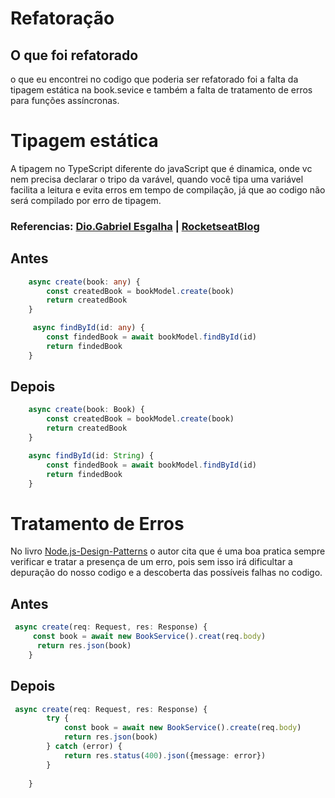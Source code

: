 # Refatoração

## O que foi refatorado

o que eu encontrei no codigo que poderia ser refatorado foi a falta da tipagem estática na book.sevice e também a falta de tratamento de erros para funções assíncronas.


# Tipagem estática
    
A  tipagem no TypeScript diferente do javaScript que é dinamica, onde vc nem precisa declarar o tripo da varável, quando você tipa uma variável facilita a leitura e evita erros em tempo de compilação, já que ao codigo não será compilado por erro de tipagem.
### Referencias: [Dio.Gabriel Esgalha](https://www.dio.mearticlestypescript-a-importancia-da-tipagem-estatica-na-integridade-do-seu-codigo) | [RocketseatBlog](https://blog.rocketseat.com.br/typescript-vantagens-mitos-conceitos/)

## Antes    
```typescript
    async create(book: any) {                                  
        const createdBook = bookModel.create(book)
        return createdBook
    }

     async findById(id: any) {
        const findedBook = await bookModel.findById(id)
        return findedBook
    }
```
## Depois
```typescript
    async create(book: Book) {                                  
        const createdBook = bookModel.create(book)
        return createdBook
    }

    async findById(id: String) {
        const findedBook = await bookModel.findById(id)
        return findedBook
    }
```

# Tratamento de Erros
    
No livro [Node.js-Design-Patterns](https://www.amazon.com.br/Node-js-Design-Patterns-production-grade-applications/dp/1839214112/ref=asc_df_1839214112/?tag=googleshopp00-20&linkCode=df0&hvadid=379726160779&hvpos=&hvnetw=g&hvrand=1903993756098297087&hvpone=&hvptwo=&hvqmt=&hvdev=c&hvdvcmdl=&hvlocint=&hvlocphy=9102190&hvtargid=pla-932579373733&psc=1&mcid=1059f0c7d7043c04a738d1e7510dae44)
o autor cita que é uma boa pratica sempre verificar e tratar a presença de um erro, pois sem isso irá dificultar a depuração do nosso codigo e a descoberta das possíveis falhas no codigo. 

## Antes

```typescript
 async create(req: Request, res: Response) {   
     const book = await new BookService().creat(req.body)
      return res.json(book)
    }
```

## Depois 

```typescript
 async create(req: Request, res: Response) {
        try {
            const book = await new BookService().create(req.body)
            return res.json(book)
        } catch (error) {
            return res.status(400).json({message: error})
        }
       
    }

```
